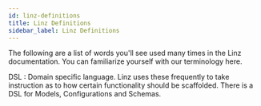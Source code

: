 ```yaml
---
id: linz-definitions
title: Linz Definitions
sidebar_label: Linz Definitions
---
```


The following are a list of words you'll see used many times in the Linz documentation. You can familiarize yourself with our terminology here.

DSL
: Domain specific language. Linz uses these frequently to take instruction as to how certain functionality should be scaffolded.
There is a DSL for Models, Configurations and Schemas.
